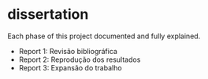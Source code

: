 # dissertation

Each phase of this project documented and fully explained.

* Report 1: Revisão bibliográfica
* Report 2: Reprodução dos resultados
* Report 3: Expansão do trabalho
